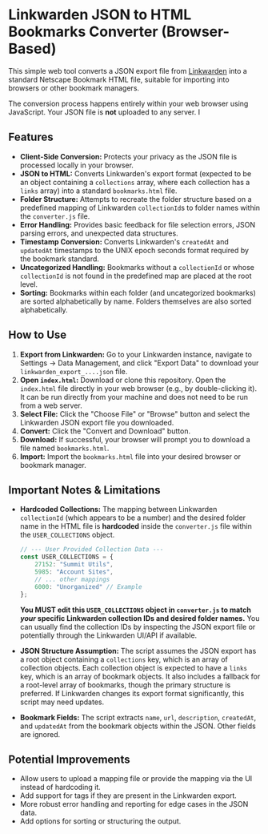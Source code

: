 # Linkwarden JSON to HTML Bookmarks Converter (Browser-Based)

This simple web tool converts a JSON export file from [Linkwarden](https://linkwarden.app/) into a standard Netscape Bookmark HTML file, suitable for importing into browsers or other bookmark managers.

The conversion process happens entirely within your web browser using JavaScript. Your JSON file is **not** uploaded to any server.  I

## Features

* **Client-Side Conversion:** Protects your privacy as the JSON file is processed locally in your browser.
* **JSON to HTML:** Converts Linkwarden's export format (expected to be an object containing a `collections` array, where each collection has a `links` array) into a standard `bookmarks.html` file.
* **Folder Structure:** Attempts to recreate the folder structure based on a predefined mapping of Linkwarden `collectionId`s to folder names within the `converter.js` file.
* **Error Handling:** Provides basic feedback for file selection errors, JSON parsing errors, and unexpected data structures.
* **Timestamp Conversion:** Converts Linkwarden's `createdAt` and `updatedAt` timestamps to the UNIX epoch seconds format required by the bookmark standard.
* **Uncategorized Handling:** Bookmarks without a `collectionId` or whose `collectionId` is not found in the predefined map are placed at the root level.
* **Sorting:** Bookmarks within each folder (and uncategorized bookmarks) are sorted alphabetically by name. Folders themselves are also sorted alphabetically.

## How to Use

1. **Export from Linkwarden:** Go to your Linkwarden instance, navigate to Settings -> Data Management, and click "Export Data" to download your `linkwarden_export_....json` file.
2. **Open `index.html`:** Download or clone this repository. Open the `index.html` file directly in your web browser (e.g., by double-clicking it).  It can be run directly from your machine and does not need to be run from a web server.
3. **Select File:** Click the "Choose File" or "Browse" button and select the Linkwarden JSON export file you downloaded.
4. **Convert:** Click the "Convert and Download" button.
5. **Download:** If successful, your browser will prompt you to download a file named `bookmarks.html`.
6. **Import:** Import the `bookmarks.html` file into your desired browser or bookmark manager.

## Important Notes & Limitations

* **Hardcoded Collections:** The mapping between Linkwarden `collectionId` (which appears to be a number) and the desired folder name in the HTML file is **hardcoded** inside the `converter.js` file within the `USER_COLLECTIONS` object.
  
  ```javascript
  // --- User Provided Collection Data ---
  const USER_COLLECTIONS = {
      27152: "Summit Utils",
      5985: "Account Sites",
      // ... other mappings
      6000: "Unorganized" // Example
  };
  ```
  
  **You MUST edit this `USER_COLLECTIONS` object in `converter.js` to match *your* specific Linkwarden collection IDs and desired folder names.** You can usually find the collection IDs by inspecting the JSON export file or potentially through the Linkwarden UI/API if available.
* **JSON Structure Assumption:** The script assumes the JSON export has a root object containing a `collections` key, which is an array of collection objects. Each collection object is expected to have a `links` key, which is an array of bookmark objects. It also includes a fallback for a root-level array of bookmarks, though the primary structure is preferred. If Linkwarden changes its export format significantly, this script may need updates.
* **Bookmark Fields:** The script extracts `name`, `url`, `description`, `createdAt`, and `updatedAt` from the bookmark objects within the JSON. Other fields are ignored.

## Potential Improvements

* Allow users to upload a mapping file or provide the mapping via the UI instead of hardcoding it.
* Add support for tags if they are present in the Linkwarden export.
* More robust error handling and reporting for edge cases in the JSON data.
* Add options for sorting or structuring the output.